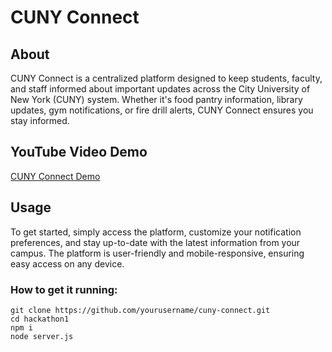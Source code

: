 # CUNY Connect

## About
CUNY Connect is a centralized platform designed to keep students, faculty, and staff informed about important updates across the City University of New York (CUNY) system. Whether it's food pantry information, library updates, gym notifications, or fire drill alerts, CUNY Connect ensures you stay informed.
## YouTube Video Demo
[CUNY Connect Demo](https://youtu.be/qRgv1Izn46I)

## Usage
To get started, simply access the platform, customize your notification preferences, and stay up-to-date with the latest information from your campus. The platform is user-friendly and mobile-responsive, ensuring easy access on any device.

### How to get it running:
```
git clone https://github.com/yourusername/cuny-connect.git
cd hackathon1
npm i
node server.js

